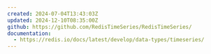 ```yaml
---
created: 2024-07-04T13:43:03Z
updated: 2024-12-10T08:35:00Z
github: https://github.com/RedisTimeSeries/RedisTimeSeries/
documentation:
  - https://redis.io/docs/latest/develop/data-types/timeseries/
---
```

